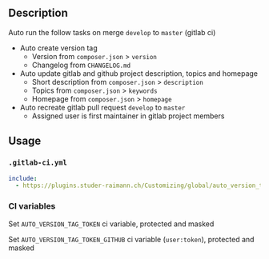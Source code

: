 ## Description

Auto run the follow tasks on merge `develop` to `master` (gitlab ci)

- Auto create version tag
    - Version from `composer.json` > `version`
    - Changelog from `CHANGELOG.md`
- Auto update gitlab and github project description, topics and homepage
    - Short description from `composer.json` > `description`
    - Topics from `composer.json` > `keywords`
    - Homepage from `composer.json` > `homepage`
- Auto recreate gitlab pull request `develop` to `master`
    - Assigned user is first maintainer in gitlab project members

## Usage

### `.gitlab-ci.yml`

```yaml
include:
  - https://plugins.studer-raimann.ch/Customizing/global/auto_version_tag_ci/build/auto_version_tag_ci.yml
```

### CI variables

Set `AUTO_VERSION_TAG_TOKEN` ci variable, protected and masked

Set `AUTO_VERSION_TAG_TOKEN_GITHUB` ci variable (`user:token`), protected and masked
